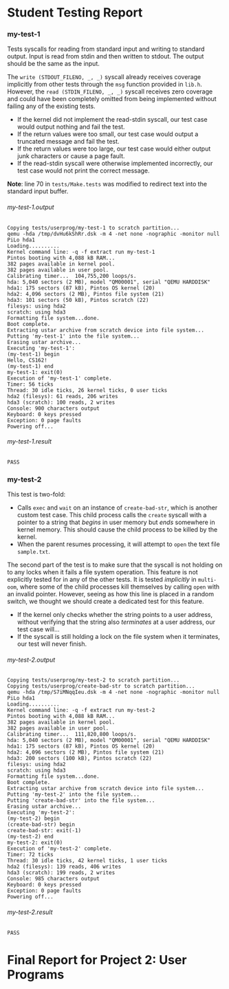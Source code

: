 Student Testing Report
=========================================

### my-test-1
Tests syscalls for reading from standard input and writing to standard output. Input is read from stdin and then written to stdout. The output should be the same as the input.

The `write (STDOUT_FILENO, _, _)` syscall already receives coverage implicitly from other tests through the `msg` function provided in `lib.h`. However, the `read (STDIN_FILENO, _, _)` syscall receives zero coverage and could have been completely omitted from being implemented without failing any of the existing tests.

- If the kernel did not implement the read-stdin syscall, our test case would output nothing and fail the test.
- If the return values were too small, our test case would output a truncated message and fail the test.
- If the return values were too large, our test case would either output junk characters or cause a page fault.
- If the read-stdin syscall were otherwise implemented incorrectly, our test case would not print the correct message.

**Note**: line 70 in `tests/Make.tests` was modified to redirect text into the standard input buffer.

###### my-test-1.output
```
Copying tests/userprog/my-test-1 to scratch partition...
qemu -hda /tmp/dvHu6kShRr.dsk -m 4 -net none -nographic -monitor null
PiLo hda1
Loading..........
Kernel command line: -q -f extract run my-test-1
Pintos booting with 4,088 kB RAM...
382 pages available in kernel pool.
382 pages available in user pool.
Calibrating timer...  104,755,200 loops/s.
hda: 5,040 sectors (2 MB), model "QM00001", serial "QEMU HARDDISK"
hda1: 175 sectors (87 kB), Pintos OS kernel (20)
hda2: 4,096 sectors (2 MB), Pintos file system (21)
hda3: 101 sectors (50 kB), Pintos scratch (22)
filesys: using hda2
scratch: using hda3
Formatting file system...done.
Boot complete.
Extracting ustar archive from scratch device into file system...
Putting 'my-test-1' into the file system...
Erasing ustar archive...
Executing 'my-test-1':
(my-test-1) begin
Hello, CS162!
(my-test-1) end
my-test-1: exit(0)
Execution of 'my-test-1' complete.
Timer: 56 ticks
Thread: 30 idle ticks, 26 kernel ticks, 0 user ticks
hda2 (filesys): 61 reads, 206 writes
hda3 (scratch): 100 reads, 2 writes
Console: 900 characters output
Keyboard: 0 keys pressed
Exception: 0 page faults
Powering off...

```

###### my-test-1.result
```
PASS

```

### my-test-2
This test is two-fold:
- Calls `exec` and `wait` on an instance of `create-bad-str`, which is another custom test case. This child process calls the `create` syscall with a pointer to a string that *begins* in user memory but *ends* somewhere in kernel memory. This should cause the child process to be killed by the kernel.
- When the parent resumes processing, it will attempt to `open` the text file `sample.txt`.

The second part of the test is to make sure that the syscall is not holding on to any locks when it fails a file system operation. This feature is not explicitly tested for in any of the other tests. It is tested *implicitly* in `multi-oom`, where some of the child processes kill themselves by calling `open` with an invalid pointer. However, seeing as how this line is placed in a random switch, we thought we should create a dedicated test for this feature.

- If the kernel only checks whether the string points to a user address, without verifying that the string also *terminates* at a user address, our test case will...
- If the syscall is still holding a lock on the file system when it terminates, our test will never finish.

###### my-test-2.output
```
Copying tests/userprog/my-test-2 to scratch partition...
Copying tests/userprog/create-bad-str to scratch partition...
qemu -hda /tmp/S7iMNqqIeu.dsk -m 4 -net none -nographic -monitor null
PiLo hda1
Loading..........
Kernel command line: -q -f extract run my-test-2
Pintos booting with 4,088 kB RAM...
382 pages available in kernel pool.
382 pages available in user pool.
Calibrating timer...  111,820,800 loops/s.
hda: 5,040 sectors (2 MB), model "QM00001", serial "QEMU HARDDISK"
hda1: 175 sectors (87 kB), Pintos OS kernel (20)
hda2: 4,096 sectors (2 MB), Pintos file system (21)
hda3: 200 sectors (100 kB), Pintos scratch (22)
filesys: using hda2
scratch: using hda3
Formatting file system...done.
Boot complete.
Extracting ustar archive from scratch device into file system...
Putting 'my-test-2' into the file system...
Putting 'create-bad-str' into the file system...
Erasing ustar archive...
Executing 'my-test-2':
(my-test-2) begin
(create-bad-str) begin
create-bad-str: exit(-1)
(my-test-2) end
my-test-2: exit(0)
Execution of 'my-test-2' complete.
Timer: 72 ticks
Thread: 30 idle ticks, 42 kernel ticks, 1 user ticks
hda2 (filesys): 139 reads, 406 writes
hda3 (scratch): 199 reads, 2 writes
Console: 985 characters output
Keyboard: 0 keys pressed
Exception: 0 page faults
Powering off...

```

###### my-test-2.result
```
PASS

```

Final Report for Project 2: User Programs
=========================================
